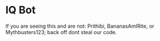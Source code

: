 # IQ Bot

If you are seeing this and are not: Prithibi, BananasAmIRite, or Mythbusters123; back off dont steal our code.
